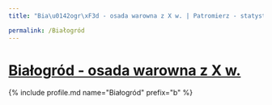 ```yaml
---
title: "Bia\u0142ogr\xF3d - osada warowna z X w. | Patromierz - statystyki Patronite.pl"

permalink: /Białogród
---
```


# [Białogród - osada warowna z X w.](https://patronite.pl/Białogród)

{% include profile.md name="Białogród" prefix="b" %}
